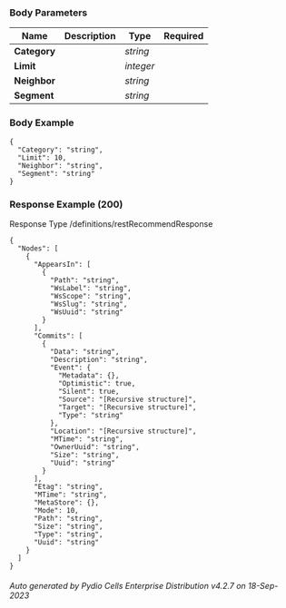 






 
  


### Body Parameters

Name | Description | Type | Required
---|---|---|---
**Category** |  | _string_ |   
**Limit** |  | _integer_ |   
**Neighbor** |  | _string_ |   
**Segment** |  | _string_ |   


### Body Example
```
{
  "Category": "string",
  "Limit": 10,
  "Neighbor": "string",
  "Segment": "string"
}
```






### Response Example (200)
Response Type /definitions/restRecommendResponse

```
{
  "Nodes": [
    {
      "AppearsIn": [
        {
          "Path": "string",
          "WsLabel": "string",
          "WsScope": "string",
          "WsSlug": "string",
          "WsUuid": "string"
        }
      ],
      "Commits": [
        {
          "Data": "string",
          "Description": "string",
          "Event": {
            "Metadata": {},
            "Optimistic": true,
            "Silent": true,
            "Source": "[Recursive structure]",
            "Target": "[Recursive structure]",
            "Type": "string"
          },
          "Location": "[Recursive structure]",
          "MTime": "string",
          "OwnerUuid": "string",
          "Size": "string",
          "Uuid": "string"
        }
      ],
      "Etag": "string",
      "MTime": "string",
      "MetaStore": {},
      "Mode": 10,
      "Path": "string",
      "Size": "string",
      "Type": "string",
      "Uuid": "string"
    }
  ]
}
```




###### Auto generated by Pydio Cells Enterprise Distribution v4.2.7 on 18-Sep-2023
